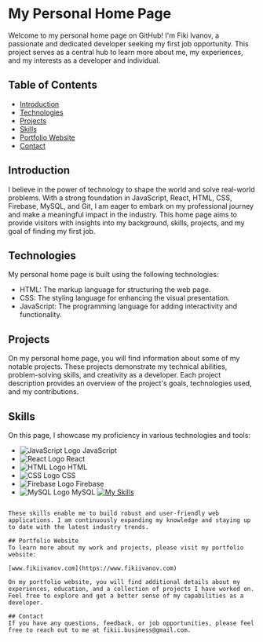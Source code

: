 # My Personal Home Page

Welcome to my personal home page on GitHub! I'm Fiki Ivanov, a passionate and dedicated developer seeking my first job opportunity. This project serves as a central hub to learn more about me, my experiences, and my interests as a developer and individual.

## Table of Contents
- [Introduction](#introduction)
- [Technologies](#technologies)
- [Projects](#projects)
- [Skills](#skills)
- [Portfolio Website](#portfolio-website)
- [Contact](#contact)

## Introduction
I believe in the power of technology to shape the world and solve real-world problems. With a strong foundation in JavaScript, React, HTML, CSS, Firebase, MySQL, and Git, I am eager to embark on my professional journey and make a meaningful impact in the industry. This home page aims to provide visitors with insights into my background, skills, projects, and my goal of finding my first job.

## Technologies
My personal home page is built using the following technologies:
- HTML: The markup language for structuring the web page.
- CSS: The styling language for enhancing the visual presentation.
- JavaScript: The programming language for adding interactivity and functionality.

## Projects
On my personal home page, you will find information about some of my notable projects. These projects demonstrate my technical abilities, problem-solving skills, and creativity as a developer. Each project description provides an overview of the project's goals, technologies used, and my contributions.

## Skills
On this page, I showcase my proficiency in various technologies and tools:

- ![JavaScript Logo](https://example.com/javascript-logo.png) JavaScript
- ![React Logo](https://example.com/react-logo.png) React
- ![HTML Logo](https://example.com/html-logo.png) HTML
- ![CSS Logo](https://example.com/css-logo.png) CSS
- ![Firebase Logo](https://example.com/firebase-logo.png) Firebase
- ![MySQL Logo](https://example.com/mysql-logo.png) MySQL
[![My Skills](https://skillicons.dev/icons?i=git,flutter&perline=3)](https://skillicons.dev)
``` Git

These skills enable me to build robust and user-friendly web applications. I am continuously expanding my knowledge and staying up to date with the latest industry trends.

## Portfolio Website
To learn more about my work and projects, please visit my portfolio website:

[www.fikiivanov.com](https://www.fikiivanov.com)

On my portfolio website, you will find additional details about my experiences, education, and a collection of projects I have worked on. Feel free to explore and get a better sense of my capabilities as a developer.

## Contact
If you have any questions, feedback, or job opportunities, please feel free to reach out to me at fikii.business@gmail.com.

